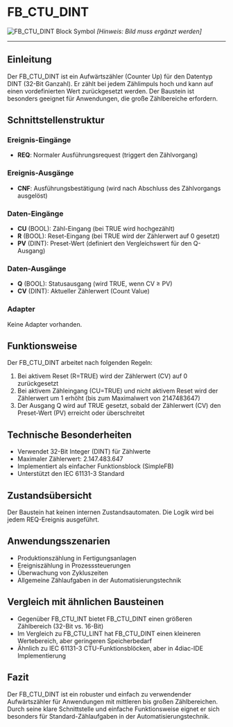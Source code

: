# FB_CTU_DINT

![FB_CTU_DINT Block Symbol](symbol_image.png) *[Hinweis: Bild muss ergänzt werden]*

* * * * * * * * * *

## Einleitung
Der FB_CTU_DINT ist ein Aufwärtszähler (Counter Up) für den Datentyp DINT (32-Bit Ganzahl). Er zählt bei jedem Zählimpuls hoch und kann auf einen vordefinierten Wert zurückgesetzt werden. Der Baustein ist besonders geeignet für Anwendungen, die große Zählbereiche erfordern.

## Schnittstellenstruktur

### **Ereignis-Eingänge**
- **REQ**: Normaler Ausführungsrequest (triggert den Zählvorgang)

### **Ereignis-Ausgänge**
- **CNF**: Ausführungsbestätigung (wird nach Abschluss des Zählvorgangs ausgelöst)

### **Daten-Eingänge**
- **CU** (BOOL): Zähl-Eingang (bei TRUE wird hochgezählt)
- **R** (BOOL): Reset-Eingang (bei TRUE wird der Zählerwert auf 0 gesetzt)
- **PV** (DINT): Preset-Wert (definiert den Vergleichswert für den Q-Ausgang)

### **Daten-Ausgänge**
- **Q** (BOOL): Statusausgang (wird TRUE, wenn CV ≥ PV)
- **CV** (DINT): Aktueller Zählerwert (Count Value)

### **Adapter**
Keine Adapter vorhanden.

## Funktionsweise
Der FB_CTU_DINT arbeitet nach folgenden Regeln:
1. Bei aktivem Reset (R=TRUE) wird der Zählerwert (CV) auf 0 zurückgesetzt
2. Bei aktivem Zähleingang (CU=TRUE) und nicht aktivem Reset wird der Zählerwert um 1 erhöht (bis zum Maximalwert von 2147483647)
3. Der Ausgang Q wird auf TRUE gesetzt, sobald der Zählerwert (CV) den Preset-Wert (PV) erreicht oder überschreitet

## Technische Besonderheiten
- Verwendet 32-Bit Integer (DINT) für Zählwerte
- Maximaler Zählerwert: 2.147.483.647
- Implementiert als einfacher Funktionsblock (SimpleFB)
- Unterstützt den IEC 61131-3 Standard

## Zustandsübersicht
Der Baustein hat keinen internen Zustandsautomaten. Die Logik wird bei jedem REQ-Ereignis ausgeführt.

## Anwendungsszenarien
- Produktionszählung in Fertigungsanlagen
- Ereigniszählung in Prozesssteuerungen
- Überwachung von Zykluszeiten
- Allgemeine Zählaufgaben in der Automatisierungstechnik

## Vergleich mit ähnlichen Bausteinen
- Gegenüber FB_CTU_INT bietet FB_CTU_DINT einen größeren Zählbereich (32-Bit vs. 16-Bit)
- Im Vergleich zu FB_CTU_LINT hat FB_CTU_DINT einen kleineren Wertebereich, aber geringeren Speicherbedarf
- Ähnlich zu IEC 61131-3 CTU-Funktionsblöcken, aber in 4diac-IDE Implementierung

## Fazit
Der FB_CTU_DINT ist ein robuster und einfach zu verwendender Aufwärtszähler für Anwendungen mit mittleren bis großen Zählbereichen. Durch seine klare Schnittstelle und einfache Funktionsweise eignet er sich besonders für Standard-Zählaufgaben in der Automatisierungstechnik.
